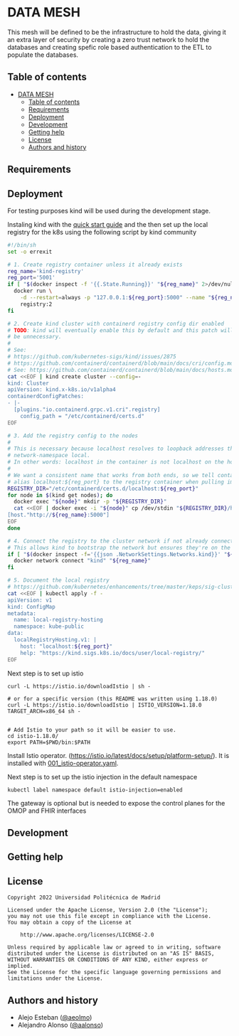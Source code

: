 # DATA MESH

This mesh will be defined to be the infrastructure to hold the data, giving it an extra layer of security by creating a zero trust network to hold the databases and creating spefic role based authentication to the ETL to populate the databases.

## Table of contents

- [DATA MESH](#focusing-manager)
  - [Table of contents](#table-of-contents)
  - [Requirements](#requirements)
  - [Deployment](#deployment)
  - [Development](#development)
  - [Getting help](#getting-help)
  - [License](#license)
  - [Authors and history](#authors-and-history) 

## Requirements

## Deployment

For testing purposes kind will be used during the development stage.

Instaling kind with the [quick start guide](https://kind.sigs.k8s.io/docs/user/quick-start/) and the then set up the local registry for the k8s using the following script by kind community

```bash
#!/bin/sh
set -o errexit

# 1. Create registry container unless it already exists
reg_name='kind-registry'
reg_port='5001'
if [ "$(docker inspect -f '{{.State.Running}}' "${reg_name}" 2>/dev/null || true)" != 'true' ]; then
  docker run \
    -d --restart=always -p "127.0.0.1:${reg_port}:5000" --name "${reg_name}" \
    registry:2
fi

# 2. Create kind cluster with containerd registry config dir enabled
# TODO: kind will eventually enable this by default and this patch will
# be unnecessary.
#
# See:
# https://github.com/kubernetes-sigs/kind/issues/2875
# https://github.com/containerd/containerd/blob/main/docs/cri/config.md#registry-configuration
# See: https://github.com/containerd/containerd/blob/main/docs/hosts.md
cat <<EOF | kind create cluster --config=-
kind: Cluster
apiVersion: kind.x-k8s.io/v1alpha4
containerdConfigPatches:
- |-
  [plugins."io.containerd.grpc.v1.cri".registry]
    config_path = "/etc/containerd/certs.d"
EOF

# 3. Add the registry config to the nodes
#
# This is necessary because localhost resolves to loopback addresses that are
# network-namespace local.
# In other words: localhost in the container is not localhost on the host.
#
# We want a consistent name that works from both ends, so we tell containerd to
# alias localhost:${reg_port} to the registry container when pulling images
REGISTRY_DIR="/etc/containerd/certs.d/localhost:${reg_port}"
for node in $(kind get nodes); do
  docker exec "${node}" mkdir -p "${REGISTRY_DIR}"
  cat <<EOF | docker exec -i "${node}" cp /dev/stdin "${REGISTRY_DIR}/hosts.toml"
[host."http://${reg_name}:5000"]
EOF
done

# 4. Connect the registry to the cluster network if not already connected
# This allows kind to bootstrap the network but ensures they're on the same network
if [ "$(docker inspect -f='{{json .NetworkSettings.Networks.kind}}' "${reg_name}")" = 'null' ]; then
  docker network connect "kind" "${reg_name}"
fi

# 5. Document the local registry
# https://github.com/kubernetes/enhancements/tree/master/keps/sig-cluster-lifecycle/generic/1755-communicating-a-local-registry
cat <<EOF | kubectl apply -f -
apiVersion: v1
kind: ConfigMap
metadata:
  name: local-registry-hosting
  namespace: kube-public
data:
  localRegistryHosting.v1: |
    host: "localhost:${reg_port}"
    help: "https://kind.sigs.k8s.io/docs/user/local-registry/"
EOF

```

Next step is to set up istio

```shell
curl -L https://istio.io/downloadIstio | sh -

# or for a specific version (this README was written using 1.18.0)
curl -L https://istio.io/downloadIstio | ISTIO_VERSION=1.18.0 TARGET_ARCH=x86_64 sh -


# Add Istio to your path so it will be easier to use.
cd istio-1.18.0/
export PATH=$PWD/bin:$PATH
```
Install Istio operator. (https://istio.io/latest/docs/setup/platform-setup/). It is installed with [001_istio-operator.yaml](./kubernetes/001_operator.yaml).

Next step is to set up the istio injection in the default namespace 

```shell
kubectl label namespace default istio-injection=enabled
```

The gateway is optional but is needed to expose the control planes for the OMOP and FHIR interfaces



## Development

## Getting help

License
------

```
Copyright 2022 Universidad Politécnica de Madrid

Licensed under the Apache License, Version 2.0 (the "License");
you may not use this file except in compliance with the License.
You may obtain a copy of the License at

    http://www.apache.org/licenses/LICENSE-2.0

Unless required by applicable law or agreed to in writing, software
distributed under the License is distributed on an "AS IS" BASIS,
WITHOUT WARRANTIES OR CONDITIONS OF ANY KIND, either express or implied.
See the License for the specific language governing permissions and
limitations under the License.
```

Authors and history
---------------------------
- Alejo Esteban ([@aeolmo]())
- Alejandro Alonso ([@aalonso]())